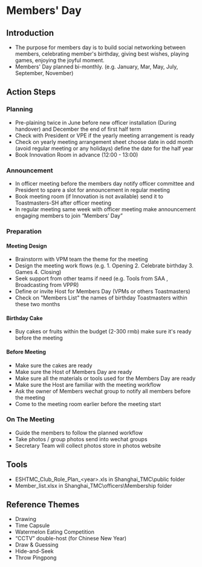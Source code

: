 # Members' Day

## Introduction 

* The purpose for members day is to build social networking between members, celebrating member's birthday, giving best wishes, playing games, enjoying the joyful moment.
* Members' Day planned bi-monthly. \(e.g. January, Mar, May, July, September, November\) 

## Action Steps 

### Planning

* Pre-plaining twice in June before new officer installation \(During handover\) and December the end of first half term
* Check with President or VPE if the yearly meeting arrangement is ready
* Check on yearly meeting arrangement sheet choose date in odd month \(avoid regular meeting or any holidays\) define the date for the half year
* Book Innovation Room in advance  \(12:00 - 13:00\) 

###  Announcement 

*  In officer meeting  before the members day notify officer committee and President to spare a slot for announcement in regular meeting
* Book meeting room \(if Innovation is not available\) send it to Toastmasters-SH after officer meeting
* In regular meeting same week with officer meeting make announcement engaging members to join “Members’ Day”

### Preparation

#### Meeting Design

* Brainstorm with VPM team the theme for the meeting
* Design the meeting work flows \(e.g. 1. Opening 2. Celebrate birthday 3. Games 4. Closing\)
* Seek support from other teams if need  \(e.g. Tools from SAA , Broadcasting from VPPR\)
* Define or invite Host for Members Day \(VPMs or others Toastmasters\)
* Check on "Members List" the names of  birthday Toastmasters within these two months

#### Birthday Cake

* Buy cakes or fruits within the budget \(2-300 rmb\) make sure it's ready before the meeting

#### Before Meeting

* Make sure the cakes are ready
* Make sure the Host of Members Day are ready
* Make sure all the materials or tools used for the Members Day are ready
* Make sure the Host are familiar with the meeting workflow
* Ask the owner of Members wechat group to notify all members before the meeting 
* Come to the meeting room earlier before the meeting start 

###  On The Meeting

* Guide the members to follow the planned workflow
* Take photos / group photos send into wechat groups 
* Secretary Team will collect photos store in photos website  

##   Tools

* ESHTMC\_Club\_Role\_Plan\_&lt;year&gt;.xls in Shanghai\_TMC\public folder
* Member\_list.xlsx in Shanghai\_TMC\officers\Membership folder   

## Reference Themes

* Drawing
* Time Capsule
* Watermelon Eating Competition
* “CCTV” double-host \(for Chinese New Year\)
* Draw & Guessing
* Hide-and-Seek
* Throw Pingpong

##  





